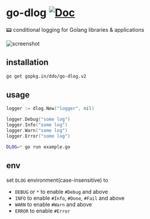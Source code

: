 # go-dlog [![Doc][godoc-img]][godoc-url]
:pager: conditional logging for Golang libraries &amp; applications

![screenshot][screenshot]

[godoc-img]: https://img.shields.io/badge/godoc-Reference-brightgreen.svg?style=flat-square
[godoc-url]: https://godoc.org/gopkg.in/ddo/go-dlog.v2
[screenshot]: http://i.imgur.com/cZOEREE.png

## installation

```sh
go get gopkg.in/ddo/go-dlog.v2
```

## usage

```go
logger := dlog.New("logger", nil)

logger.Debug("some log")
logger.Info("some log")
logger.Warn("some log")
logger.Error("some log")
```

```sh
DLOG=* go run example.go
```

## env

set ``DLOG`` environment(case-insensitive) to

* ``DEBUG`` or ``*`` to enable ``#Debug`` and above
* ``INFO`` to enable ``#Info``, ``#Done``, ``#Fail`` and above
* ``WARN`` to enable ``#Warn`` and above
* ``ERROR`` to enable ``#Error``
